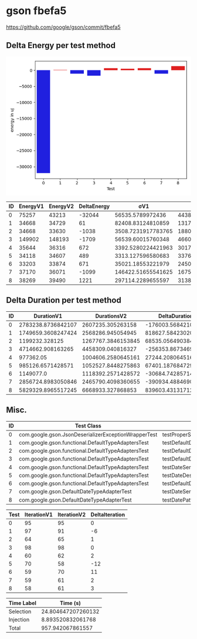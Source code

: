 # gson fbefa5


https://github.com/google/gson/commit/fbefa5



## Delta Energy per test method

![](./gson_delta_energy_0_v.png)


| ID | EnergyV1 | EnergyV2 | DeltaEnergy | σV1 | σV2 |
| --- | --- | --- | --- | --- | --- |
| 0 | 75257 | 43213 | -32044 | 56535.5789972436 | 44380.29581141248 |
| 1 | 34668 | 34729 | 61 | 82408.83124810859 | 131777.91286786422 |
| 2 | 34668 | 33630 | -1038 | 3508.7231917783765 | 18808.229049191847 |
| 3 | 149902 | 148193 | -1709 | 56539.60015760348 | 46605.24768672362 |
| 4 | 35644 | 36316 | 672 | 3392.5280224421963 | 3017.161637624777 |
| 5 | 34118 | 34607 | 489 | 3313.127596580683 | 3376.7626048709985 |
| 6 | 33203 | 33874 | 671 | 35021.18553221979 | 24504.415920588344 |
| 7 | 37170 | 36071 | -1099 | 146422.51655541625 | 167556.3510518147 |
| 8 | 38269 | 39490 | 1221 | 297114.2289655597 | 313872.41773809167 |

## Delta Duration per test method


| ID | DurationV1 | DurationsV2 | DeltaDuration |
| --- | --- | --- | --- |
| 0 | 2783238.8736842107 | 2607235.305263158 | -176003.56842105277 |
| 1 | 1749659.3608247424 | 2568286.945054945 | 818627.5842302027 |
| 2 | 1199232.328125 | 1267767.3846153845 | 68535.05649038451 |
| 3 | 4714662.908163265 | 4458309.040816327 | -256353.8673469387 |
| 4 | 977362.05 | 1004606.2580645161 | 27244.208064516075 |
| 5 | 985126.6571428571 | 1052527.8448275863 | 67401.18768472923 |
| 6 | 1149077.0 | 1118392.2571428572 | -30684.742857142817 |
| 7 | 2856724.8983050846 | 2465790.4098360655 | -390934.48846901907 |
| 8 | 5829329.8965517245 | 6668933.327868853 | 839603.4313171282 |

## Misc.

| ID | Test Class | Test Method |
| --- | --- | --- |
| 0 | com.google.gson.JsonDeserializerExceptionWrapperTest | testProperSerialization |
| 1 | com.google.gson.functional.DefaultTypeAdaptersTest | testDefaultDateDeserializationUsingBuilder |
| 2 | com.google.gson.functional.DefaultTypeAdaptersTest | testDefaultDateSerialization |
| 3 | com.google.gson.functional.DefaultTypeAdaptersTest | testDefaultDateDeserialization |
| 4 | com.google.gson.functional.DefaultTypeAdaptersTest | testDateSerializationWithPattern |
| 5 | com.google.gson.functional.DefaultTypeAdaptersTest | testDateDeserializationWithPattern |
| 6 | com.google.gson.functional.DefaultTypeAdaptersTest | testDefaultDateSerializationUsingBuilder |
| 7 | com.google.gson.DefaultDateTypeAdapterTest | testDateSerialization |
| 8 | com.google.gson.DefaultDateTypeAdapterTest | testDatePattern |




| Test | IterationV1 | IterationV2 | DeltaIteration |
| --- | --- | --- | --- |
| 0 | 95 | 95 | 0 |
| 1 | 97 | 91 | -6 |
| 2 | 64 | 65 | 1 |
| 3 | 98 | 98 | 0 |
| 4 | 60 | 62 | 2 |
| 5 | 70 | 58 | -12 |
| 6 | 59 | 70 | 11 |
| 7 | 59 | 61 | 2 |
| 8 | 58 | 61 | 3 |



| Time Label | Time (s) |
| --- | --- |
| Selection | 24.804647207260132 |
| Injection | 8.893520832061768 |
| Total | 957.942067861557 |


